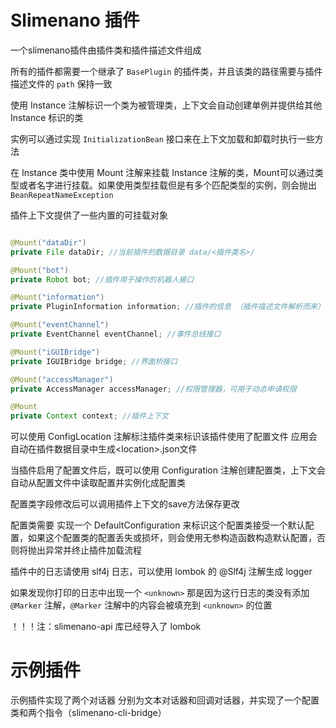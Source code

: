 # Slimenano 插件

一个slimenano插件由插件类和插件描述文件组成

所有的插件都需要一个继承了 `BasePlugin` 的插件类，并且该类的路径需要与插件描述文件的 `path` 保持一致

使用 Instance 注解标识一个类为被管理类，上下文会自动创建单例并提供给其他 Instance 标识的类

实例可以通过实现 `InitializationBean` 接口来在上下文加载和卸载时执行一些方法

在 Instance 类中使用 Mount 注解来挂载 Instance 注解的类，Mount可以通过类型或者名字进行挂载。如果使用类型挂载但是有多个匹配类型的实例，则会抛出 `BeanRepeatNameException`

插件上下文提供了一些内置的可挂载对象

```java

@Mount("dataDir")
private File dataDir; //当前插件的数据目录 data/<插件类名>/

@Mount("bot")
private Robot bot; //插件用于操作的机器人接口

@Mount("information")
private PluginInformation information; //插件的信息 （插件描述文件解析而来）

@Mount("eventChannel")
private EventChannel eventChannel; //事件总线接口

@Mount("iGUIBridge")
private IGUIBridge bridge; //界面桥接口

@Mount("accessManager")
private AccessManager accessManager; //权限管理器，可用于动态申请权限

@Mount
private Context context; //插件上下文

```

可以使用 ConfigLocation 注解标注插件类来标识该插件使用了配置文件 应用会自动在插件数据目录中生成&lt;location&gt;.json文件

当插件启用了配置文件后，既可以使用 Configuration 注解创建配置类，上下文会自动从配置文件中读取配置并实例化成配置类

配置类字段修改后可以调用插件上下文的save方法保存更改

配置类需要 实现一个 DefaultConfiguration 来标识这个配置类接受一个默认配置，如果这个配置类的配置丢失或损坏，则会使用无参构造函数构造默认配置，否则将抛出异常并终止插件加载流程

插件中的日志请使用 slf4j 日志，可以使用 lombok 的 @Slf4j 注解生成 logger

如果发现你打印的日志中出现一个 `<unknown>` 那是因为这行日志的类没有添加 `@Marker` 注解，`@Marker` 注解中的内容会被填充到 `<unknown>` 的位置

！！！注：slimenano-api 库已经导入了 lombok

# 示例插件

示例插件实现了两个对话器 分别为文本对话器和回调对话器，并实现了一个配置类和两个指令（slimenano-cli-bridge）

